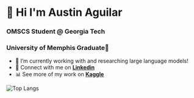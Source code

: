 <h1 align="left"> 👋 Hi I'm Austin Aguilar </h1>
<h3 align="left"> OMSCS Student @ Georgia Tech </h3>
<h3 align="left"> University of Memphis Graduate🐯</h3>

- 👀 I’m currently working with and researching large language models!
- 💼 Connect with me on **[Linkedin]**
- 📊 See more of my work on **[Kaggle]**

![Top Langs](https://github-readme-stats.vercel.app/api/top-langs/?username=austin-aguilar&layout=compact&theme=dark&hide_border=true)




[linkedin]: https://www.linkedin.com/in/austinaguilarmecs/ "Austin Aguilar's LinkedIn"
[kaggle]: https://www.kaggle.com/austinlemuel
<!---
austin-aguilar/austin-aguilar is a ✨ special ✨ repository because its `README.md` (this file) appears on your GitHub profile.
You can click the Preview link to take a look at your changes.
--->
